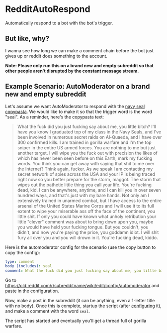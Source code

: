 # RedditAutoRespond

Automatically respond to a bot with the bot's trigger.

## But like, why?

I wanna see how long we can make a comment chain before the bot just gives up or reddit does something to the account.

**Note: Please only run this on a brand new and empty subreddit so that other people aren't disrupted by the constant message stream.**

## Example Scenario: AutoModerator on a brand new and empty subreddit

Let's assume we want AutoModerator to respond with the [navy seal copypasta](https://knowyourmeme.com/memes/navy-seal-copypasta).
We would like to make it so that the trigger word is the word "seal". As a reminder, here's the copypasta text:

  > What the fuck did you just fucking say about me, you little bitch? I'll have you know I graduated top of my class in the Navy Seals, and I've been involved in numerous secret raids on Al-Quaeda, and I have over 300 confirmed kills. I am trained in gorilla warfare and I'm the top sniper in the entire US armed forces. You are nothing to me but just another target. I will wipe you the fuck out with precision the likes of which has never been seen before on this Earth, mark my fucking words. You think you can get away with saying that shit to me over the Internet? Think again, fucker. As we speak I am contacting my secret network of spies across the USA and your IP is being traced right now so you better prepare for the storm, maggot. The storm that wipes out the pathetic little thing you call your life. You're fucking dead, kid. I can be anywhere, anytime, and I can kill you in over seven hundred ways, and that's just with my bare hands. Not only am I extensively trained in unarmed combat, but I have access to the entire arsenal of the United States Marine Corps and I will use it to its full extent to wipe your miserable ass off the face of the continent, you little shit. If only you could have known what unholy retribution your little "clever" comment was about to bring down upon you, maybe you would have held your fucking tongue. But you couldn't, you didn't, and now you're paying the price, you goddamn idiot. I will shit fury all over you and you will drown in it. You're fucking dead, kiddo.

Here is the automoderator config for the scenario (use the copy button to copy the config):

```yaml
type: comment
body (includes): seal
comment: What the fuck did you just fucking say about me, you little bitch? I'll have you know I graduated top of my class in the Navy Seals, and I've been involved in numerous secret raids on Al-Quaeda, and I have over 300 confirmed kills. I am trained in gorilla warfare and I'm the top sniper in the entire US armed forces. You are nothing to me but just another target. I will wipe you the fuck out with precision the likes of which has never been seen before on this Earth, mark my fucking words. You think you can get away with saying that shit to me over the Internet? Think again, fucker. As we speak I am contacting my secret network of spies across the USA and your IP is being traced right now so you better prepare for the storm, maggot. The storm that wipes out the pathetic little thing you call your life. You're fucking dead, kid. I can be anywhere, anytime, and I can kill you in over seven hundred ways, and that's just with my bare hands. Not only am I extensively trained in unarmed combat, but I have access to the entire arsenal of the United States Marine Corps and I will use it to its full extent to wipe your miserable ass off the face of the continent, you little shit. If only you could have known what unholy retribution your little "clever" comment was about to bring down upon you, maybe you would have held your fucking tongue. But you couldn't, you didn't, and now you're paying the price, you goddamn idiot. I will shit fury all over you and you will drown in it. You're fucking dead, kiddo.
```

Go to https://old.reddit.com/r/subredditname/wiki/edit/config/automoderator and paste in the configuration.

Now, make a post in the subreddit (it can be anything, even a 1-letter title with no body). Once this is complete,
startup the script (after [configuring](#configuration) it), and make a comment with the word `seal`.

The script has started and eventually you'll get a thread full of gorilla warfare.

